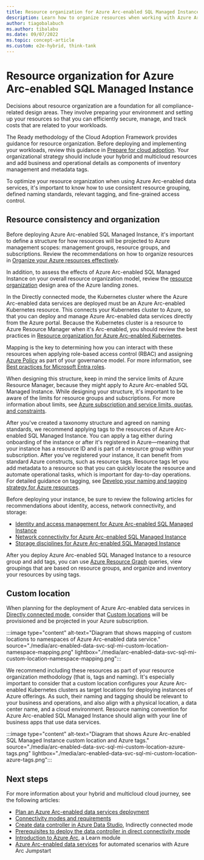 ```yaml
---
title: Resource organization for Azure Arc-enabled SQL Managed Instance
description: Learn how to organize resources when working with Azure Arc-enabled SQL Managed Instance.
author: tiagobalabuch
ms.author: tibalabu
ms.date: 09/07/2022
ms.topic: concept-article
ms.custom: e2e-hybrid, think-tank
---
```


# Resource organization for Azure Arc-enabled SQL Managed Instance

Decisions about resource organization are a foundation for all compliance-related design areas. They involve preparing your environment and setting up your resources so that you can efficiently secure, manage, and track costs that are related to your workloads.

The Ready methodology of the Cloud Adoption Framework provides guidance for resource organization. Before deploying and implementing your workloads, review this guidance in [Prepare for cloud adoption](../../../ready/index.md). Your organizational strategy should include your hybrid and multicloud resources and add business and operational details as components of inventory management and metadata tags.

To optimize your resource organization when using Azure Arc-enabled data services, it's important to know how to use consistent resource grouping, defined naming standards, relevant tagging, and fine-grained access control.

## Resource consistency and organization

Before deploying Azure Arc-enabled SQL Managed Instance, it's important to define a structure for how resources will be projected to Azure management scopes: management groups, resource groups, and subscriptions. Review the recommendations on how to organize resources in [Organize your Azure resources effectively](../../../ready/azure-setup-guide/organize-resources.md?tabs=AzureManagementGroupsAndHierarchy).

In addition, to assess the effects of Azure Arc-enabled SQL Managed Instance on your overall resource organization model, review the [resource organization](../../../ready/landing-zone/design-area/resource-org.md) design area of the Azure landing zones.

In the Directly connected mode, the Kubernetes cluster where the Azure Arc-enabled data services are deployed must be an Azure Arc-enabled Kubernetes resource. This connects your Kubernetes cluster to Azure, so that you can deploy and manage Azure Arc-enabled data services directly from the Azure portal. Because the Kubernetes cluster is a resource to Azure Resource Manager when it's Arc-enabled, you should review the best practices in [Resource organization for Azure Arc-enabled Kubernetes](../arc-enabled-kubernetes/eslz-arc-kubernetes-resource-organization.md).

Mapping is the key to determining how you can interact with these resources when applying role-based access control (RBAC) and assigning [Azure Policy](/azure/governance/policy/overview) as part of your governance model. For more information, see [Best practices for Microsoft Entra roles](/entra/identity/role-based-access-control/best-practices).

When designing this structure, keep in mind the service limits of Azure Resource Manager, because they might apply to Azure Arc-enabled SQL Managed Instance. While designing your structure, it's important to be aware of the limits for resource groups and subscriptions. For more information about limits, see [Azure subscription and service limits, quotas, and constraints](/azure/azure-resource-manager/management/azure-subscription-service-limits).

After you've created a taxonomy structure and agreed on naming standards, we recommend applying tags to the resources of Azure Arc-enabled SQL Managed Instance. You can apply a tag either during onboarding of the instance or after it's registered in Azure—meaning that your instance has a resource ID and is part of a resource group within your subscription. After you've registered your instance, it can benefit from standard Azure constructs, such as resource tags. Resource tags let you add metadata to a resource so that you can quickly locate the resource and automate operational tasks, which is important for day-to-day operations. For detailed guidance on tagging, see [Develop your naming and tagging strategy for Azure resources](/azure/cloud-adoption-framework/ready/azure-best-practices/resource-naming).

Before deploying your instance, be sure to review the following articles for recommendations about identity, access, network connectivity, and storage:
  - [Identity and access management for Azure Arc-enabled SQL Managed Instance](./eslz-arc-data-service-sql-managed-instance-identity-access-management.md)
  - [Network connectivity for Azure Arc-enabled SQL Managed Instance](./eslz-arc-data-service-sql-managed-instance-network-connectivity.md)
  - [Storage disciplines for Azure Arc-enabled SQL Managed Instance](./eslz-arc-data-service-sql-managed-instance-storage-disciplines.md)

After you deploy Azure Arc-enabled SQL Managed Instance to a resource group and add tags, you can use [Azure Resource Graph](/azure/governance/resource-graph/overview) queries, view groupings that are based on resource groups, and organize and inventory your resources by using tags.

## Custom location

When planning for the deployment of Azure Arc-enabled data services in [Directly connected mode](/azure/azure-arc/data/connectivity), consider that [Custom locations](/azure/azure-arc/platform/conceptual-custom-locations) will be provisioned and be projected in your Azure subscription.

:::image type="content" alt-text="Diagram that shows mapping of custom locations to namespaces of Azure Arc-enabled data service." source="./media/arc-enabled-data-svc-sql-mi-custom-location-namespace-mapping.png" lightbox="./media/arc-enabled-data-svc-sql-mi-custom-location-namespace-mapping.png":::

We recommend including these resources as part of your resource organization methodology (that is, tags and naming). It's especially important to consider that a custom location configures your Azure Arc-enabled Kubernetes clusters as target locations for deploying instances of Azure offerings. As such, their naming and tagging should be relevant to your business and operations, and also align with a physical location, a data center name, and a cloud environment. Resource naming convention for Azure Arc-enabled SQL Managed Instance should align with your line of business apps that use data services.

:::image type="content" alt-text="Diagram that shows Azure Arc-enabled SQL Managed Instance custom location and Azure tags." source="./media/arc-enabled-data-svc-sql-mi-custom-location-azure-tags.png" lightbox="./media/arc-enabled-data-svc-sql-mi-custom-location-azure-tags.png":::

## Next steps

For more information about your hybrid and multicloud cloud journey, see the following articles:

- [Plan an Azure Arc-enabled data services deployment](/azure/azure-arc/data/plan-azure-arc-data-services)
- [Connectivity modes and requirements](/azure/azure-arc/data/connectivity)
- [Create data controller in Azure Data Studio](/azure/azure-arc/data/create-data-controller-indirect-azure-data-studio), Indirectly connected mode
- [Prerequisites to deploy the data controller in direct connectivity mode](/azure/azure-arc/data/create-data-controller-direct-prerequisites?tabs=azure-cli)
- [Introduction to Azure Arc](/learn/modules/intro-to-azure-arc/), a Learn module 
- [Azure Arc-enabled data services](https://azurearcjumpstart.io/azure_arc_jumpstart/azure_arc_data/) for automated scenarios with Azure Arc Jumpstart
